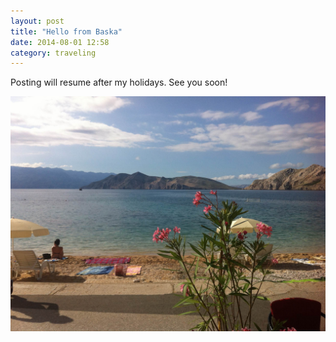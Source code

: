 ```yaml
---
layout: post
title: "Hello from Baska"
date: 2014-08-01 12:58
category: traveling
---
```


Posting will resume after my holidays. See you soon!

![](/assets/images/baska.jpg)
